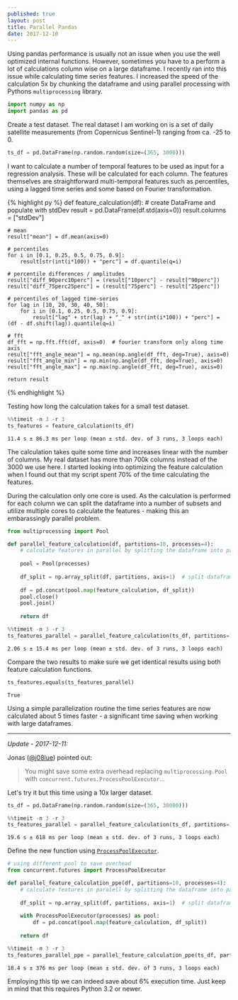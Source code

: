 ```yaml
---
published: true
layout: post
title: Parallel Pandas
date: 2017-12-10
---
```


Using pandas performance is usually not an issue when you use the well optimized internal functions. However, sometimes you have to a perform a lot of calculations column wise on a large dataframe. I recently ran into this issue while calculating time series features. I increased the speed of the calculation 5x by chunking the dataframe and using parallel processing with Pythons `multiprocessing` library.


```python
import numpy as np
import pandas as pd
```

Create a test dataset. The real dataset I am working on is a set of daily satellite measurements (from Copernicus Sentinel-1) ranging from ca. -25 to 0.

```python
ts_df = pd.DataFrame(np.random.random(size=(365, 3000)))
```

I want to calculate a number of temporal features to be used as input for a regression analysis. These will be calculated for each column. The features themselves are straightforward multi-temporal features such as percentiles, using a lagged time series and some based on Fourier transformation.


{% highlight py %}
def feature_calculation(df):
    # create DataFrame and populate with stdDev
    result = pd.DataFrame(df.std(axis=0))
    result.columns = ["stdDev"]
    
    # mean
    result["mean"] = df.mean(axis=0)

    # percentiles
    for i in [0.1, 0.25, 0.5, 0.75, 0.9]:
        result[str(int(i*100)) + "perc"] = df.quantile(q=i)

    # percentile differences / amplitudes
    result["diff_90perc10perc"] = (result["10perc"] - result["90perc"])
    result["diff_75perc25perc"] = (result["75perc"] - result["25perc"])

    # percentiles of lagged time-series
    for lag in [10, 20, 30, 40, 50]:
        for i in [0.1, 0.25, 0.5, 0.75, 0.9]:
            result["lag" + str(lag) + "_" + str(int(i*100)) + "perc"] = (df - df.shift(lag)).quantile(q=i)

    # fft
    df_fft = np.fft.fft(df, axis=0)  # fourier transform only along time axis
    result["fft_angle_mean"] = np.mean(np.angle(df_fft, deg=True), axis=0)
    result["fft_angle_min"] = np.min(np.angle(df_fft, deg=True), axis=0)
    result["fft_angle_max"] = np.max(np.angle(df_fft, deg=True), axis=0)
    
    return result
{% endhighlight %}

Testing how long the calculation takes for a small test dataset.


```python
%%timeit -n 3 -r 3
ts_features = feature_calculation(ts_df)
```
    11.4 s ± 86.3 ms per loop (mean ± std. dev. of 3 runs, 3 loops each)


The calculation takes quite some time and increases linear with the number of columns. My real dataset has more than 700k columns instead of the 3000 we use here. I started looking into optimizing the feature calculation when I found out that my script spent 70% of the time calculating the features.

During the calculation only one core is used. As the calculation is performed for each column we can split the dataframe into a number of subsets and utilize multiple cores to calculate the features - making this an embarassingly parallel problem.


```python
from multiprocessing import Pool

def parallel_feature_calculation(df, partitions=10, processes=4):
    # calculate features in parallel by splitting the dataframe into partitions and using parallel processes
    
    pool = Pool(processes)
    
    df_split = np.array_split(df, partitions, axis=1)  # split dataframe into partitions column wise
    
    df = pd.concat(pool.map(feature_calculation, df_split))
    pool.close()
    pool.join()
    
    return df
```

```python
%%timeit -n 3 -r 3
ts_features_parallel = parallel_feature_calculation(ts_df, partitions=14, processes=7)
```
    2.06 s ± 15.4 ms per loop (mean ± std. dev. of 3 runs, 3 loops each)

Compare the two results to make sure we get identical results using both feature calculation functions.

```python
ts_features.equals(ts_features_parallel)
```
    True


Using a simple parallelization routine the time series features are now calculated about 5 times faster - a significant time saving when working with large dataframes.

---

*Update - 2017-12-11:*

Jonas ([@j08lue](https://twitter.com/j08lue)) pointed out:

> You might save some extra overhead replacing `multiprocessing.Pool` with `concurrent.futures.ProcessPoolExecutor`...

Let's try it but this time using a 10x larger dataset.

```python
ts_df = pd.DataFrame(np.random.random(size=(365, 30000)))
```

```python
%%timeit -n 3 -r 3
ts_features_parallel = parallel_feature_calculation(ts_df, partitions=100, processes=7)
```
    19.6 s ± 618 ms per loop (mean ± std. dev. of 3 runs, 3 loops each)

Define the new function using [`ProcessPoolExecutor`](https://docs.python.org/3/library/concurrent.futures.html).

```python
# using different pool to save overhead
from concurrent.futures import ProcessPoolExecutor

def parallel_feature_calculation_ppe(df, partitions=10, processes=4):
    # calculate features in paralell by splitting the dataframe into partitions and using paralell processes
    
    df_split = np.array_split(df, partitions, axis=1)  # split dataframe into partitions column wise
    
    with ProcessPoolExecutor(processes) as pool:        
        df = pd.concat(pool.map(feature_calculation, df_split))
    
    return df
```

```python
%%timeit -n 3 -r 3
ts_features_parallel_ppe = parallel_feature_calculation_ppe(ts_df, partitions=100, processes=7)
```
    18.4 s ± 376 ms per loop (mean ± std. dev. of 3 runs, 3 loops each)

Employing this tip we can indeed save about 6% execution time. Just keep in mind that this requires Python 3.2 or newer.
